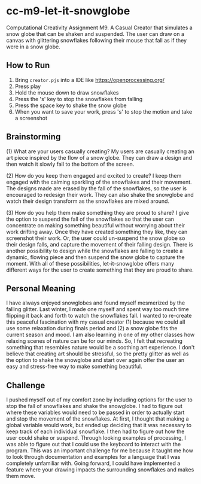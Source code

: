 # cc-m9-let-it-snowglobe
Computational Creativity Assignment M9. A Casual Creator that simulates a snow globe that can be shaken and suspended. The user can draw on a canvas with glittering snowflakes following their mouse that fall as if they were in a snow globe. 

## How to Run
1. Bring `creator.pjs` into a IDE like https://openprocessing.org/
2. Press play
3. Hold the mouse down to draw snowflakes
4. Press the 's' key to stop the snowflakes from falling
5. Press the space key to shake the snow globe
6. When you want to save your work, press 's' to stop the motion and take a screenshot

## Brainstorming
(1) What are your users casually creating?
My users are casually creating an art piece inspired by the flow of a snow globe. They can draw a design and then watch it slowly fall to the bottom of the screen. 

(2) How do you keep them engaged and excited to create?
I keep them engaged with the calming sparkling of the snowflakes and their movement. The designs made are erased by the fall of the snowflakes, so
the user is encouraged to redesign their work. They can also shake the snowglobe and watch their design transform as the snowflakes are mixed around. 

(3) How do you help them make something they are proud to share?
I give the option to suspend the fall of the snowflakes so that the user can concentrate on making something beautiful without worrying about their
work drifting away. Once they have created something they like, they can screenshot their work. Or, the user could un-suspend the snow globe so their design falls, and 
capture the movement of their falling design. There is another possibility to design while the snowflakes are falling to create a dynamic, flowing piece and then suspend 
the snow globe to capture the moment. With all of these possibilities, let-it-snowglobe offers many different ways for the user to create something that they are
proud to share. 

## Personal Meaning 
I have always enjoyed snowglobes and found myself mesmerized by the falling glitter. Last winter, I made one myself and spent way too much time flipping it back and forth to watch the snowflakes fall. I wanted to re-create this peaceful fascination with my casual creator (1) because we could all use some relaxation during finals period and 
(2) a snow globe fits the current season and mood. I am also learning in one of my other classes how relaxing scenes of nature can be for our minds. So, I felt that recreating something
that resembles nature would be a soothing art experience. I don't believe that creating art should be stressful, so the pretty glitter as well as the option to shake the snowglobe and start 
over again offer the user an easy and stress-free way to make something beautiful. 

## Challenge 
I pushed myself out of my comfort zone by including options for the user to stop the fall of snowflakes and shake the snowglobe. I had to figure out where these variables would need to be passed in order to actually start and stop the movement of the snowflakes. At first, I thought that making a global variable would work, but ended up deciding that it was necessary to keep track of each individual snowflake. I then had to figure out how the user could shake or suspend. Through looking examples of processing, I was able to figure out that I could use the keyboard to interact with the program. This was an important challenge for me because it taught me how to look through documentation and examples for a language that I was completely unfamiliar with. Going forward, I could have implemented a feature where your drawing impacts the surrounding snowflakes and makes them move.
